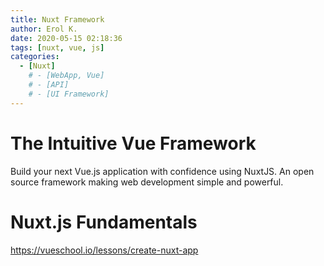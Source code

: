 ```yaml
---
title: Nuxt Framework
author: Erol K.
date: 2020-05-15 02:18:36
tags: [nuxt, vue, js]
categories:
  - [Nuxt]
    # - [WebApp, Vue]
    # - [API]
    # - [UI Framework]
---
```


# The Intuitive Vue Framework

Build your next Vue.js application with confidence using NuxtJS. An open source framework making web development simple and powerful.

# Nuxt.js Fundamentals

https://vueschool.io/lessons/create-nuxt-app
